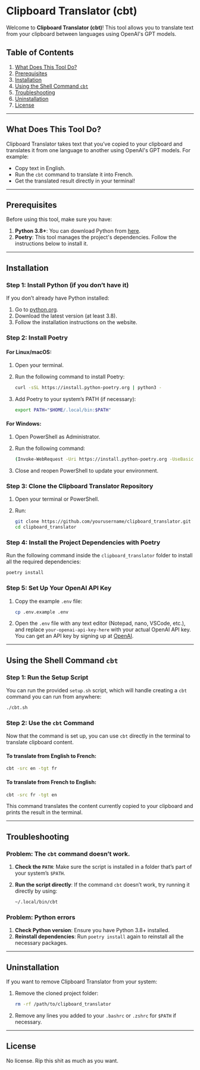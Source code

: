 # Clipboard Translator (cbt)

Welcome to **Clipboard Translator (cbt)**! This tool allows you to translate text from your clipboard between languages using OpenAI's GPT models.

## Table of Contents
1. [What Does This Tool Do?](#what-does-this-tool-do)
2. [Prerequisites](#prerequisites)
3. [Installation](#installation)
4. [Using the Shell Command `cbt`](#using-the-shell-command-cbt)
5. [Troubleshooting](#troubleshooting)
6. [Uninstallation](#uninstallation)
7. [License](#license)

---

## What Does This Tool Do?

Clipboard Translator takes text that you’ve copied to your clipboard and translates it from one language to another using OpenAI's GPT models. For example:
- Copy text in English.
- Run the `cbt` command to translate it into French.
- Get the translated result directly in your terminal!

---

## Prerequisites

Before using this tool, make sure you have:
1. **Python 3.8+**: You can download Python from [here](https://www.python.org/downloads/).
2. **Poetry**: This tool manages the project's dependencies. Follow the instructions below to install it.

---

## Installation

### Step 1: Install Python (if you don’t have it)

If you don’t already have Python installed:
1. Go to [python.org](https://www.python.org/downloads/).
2. Download the latest version (at least 3.8).
3. Follow the installation instructions on the website.

### Step 2: Install Poetry

#### For Linux/macOS:
1. Open your terminal.
2. Run the following command to install Poetry:

    ```bash
    curl -sSL https://install.python-poetry.org | python3 -
    ```

3. Add Poetry to your system’s PATH (if necessary):

    ```bash
    export PATH="$HOME/.local/bin:$PATH"
    ```

#### For Windows:
1. Open PowerShell as Administrator.
2. Run the following command:

    ```bash
    (Invoke-WebRequest -Uri https://install.python-poetry.org -UseBasicParsing).Content | python -
    ```

3. Close and reopen PowerShell to update your environment.

### Step 3: Clone the Clipboard Translator Repository

1. Open your terminal or PowerShell.
2. Run:

    ```bash
    git clone https://github.com/yourusername/clipboard_translator.git
    cd clipboard_translator
    ```

### Step 4: Install the Project Dependencies with Poetry

Run the following command inside the `clipboard_translator` folder to install all the required dependencies:

```bash
poetry install
```

### Step 5: Set Up Your OpenAI API Key

1. Copy the example `.env` file:

    ```bash
    cp .env.example .env
    ```

2. Open the `.env` file with any text editor (Notepad, nano, VSCode, etc.), and replace `your-openai-api-key-here` with your actual OpenAI API key. You can get an API key by signing up at [OpenAI](https://beta.openai.com/signup/).

---

## Using the Shell Command `cbt`

### Step 1: Run the Setup Script

You can run the provided `setup.sh` script, which will handle creating a `cbt` command you can run from anywhere:

```bash
./cbt.sh
```

### Step 2: Use the `cbt` Command

Now that the command is set up, you can use `cbt` directly in the terminal to translate clipboard content.

#### To translate from English to French:

```bash
cbt -src en -tgt fr
```

#### To translate from French to English:

```bash
cbt -src fr -tgt en
```

This command translates the content currently copied to your clipboard and prints the result in the terminal.

---

## Troubleshooting

### Problem: The `cbt` command doesn’t work.

1. **Check the `PATH`**: Make sure the script is installed in a folder that’s part of your system’s `$PATH`.
2. **Run the script directly**: If the command `cbt` doesn’t work, try running it directly by using:

    ```bash
    ~/.local/bin/cbt
    ```

### Problem: Python errors

1. **Check Python version**: Ensure you have Python 3.8+ installed.
2. **Reinstall dependencies**: Run `poetry install` again to reinstall all the necessary packages.

---

## Uninstallation

If you want to remove Clipboard Translator from your system:

1. Remove the cloned project folder:

    ```bash
    rm -rf /path/to/clipboard_translator
    ```

2. Remove any lines you added to your `.bashrc` or `.zshrc` for `$PATH` if necessary.

---

## License

No license. Rip this shit as much as you want.
